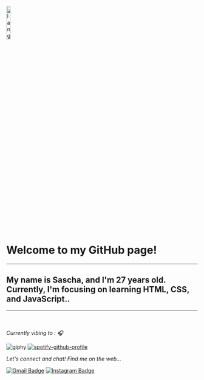 <p align="left"><img width=15%" src="https://github.com/alansmathew/alansmathew/raw/master/lang.gif" alt="lang image here" /></p>

<h1>Welcome to my GitHub page!</h1>
  
---
  
<h2>My name is Sascha, and I'm 27 years old. Currently, I'm focusing on learning HTML, CSS, and JavaScript..</h2>
  
---


<i><br><br> Currently vibing to : 🎧  </strong></p></i>
![giphy](https://github.com/SaschaMartins/SaschaMartins/assets/133873834/95463767-4fb3-4862-b602-4c1204e791c9)
[![spotify-github-profile](https://spotify-github-profile.vercel.app/api/view?uid=1147080650&cover_image=true&theme=novatorem&show_offline=false&background_color=121212&interchange=false&bar_color=ffffff&bar_color_cover=false)](https://spotify-github-profile.vercel.app/api/view?uid=1147080650&redirect=true)
  
<i>Let's connect and chat! Find me on the web...</i>
  
[![Gmail Badge](https://img.shields.io/badge/-saschamartins95-c14438?style=flat-square&logo=Gmail&logoColor=white&link=mailto:saschamartins95@gmail.com)](mailto:saschamartins95@gmail.com)
[![Instagram Badge](https://img.shields.io/badge/-@sascha_martins-purple?style=flat&logo=instagram&logoColor=white&link=https://instagram.com/sascha_martins/)](https://instagram.com/sascha_martins) 
